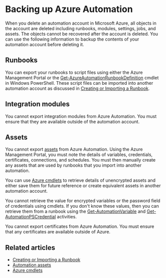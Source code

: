 <properties 
   pageTitle="Backing up Azure Automation"
   description="Describes how to backup the contents of an automation account so that they can be retained after an automation account is deleted."
   services="automation"
   documentationCenter=""
   authors="bwren"
   manager="stevenka"
   editor="tysonn" />
<tags 
   ms.service="automation"
   ms.devlang="na"
   ms.topic="article"
   ms.tgt_pltfrm="na"
   ms.workload="infrastructure-services"
   ms.date="07/22/2015"
   ms.author="bwren" />

# Backing up Azure Automation

When you delete an automation account in Microsoft Azure, all objects in the account are deleted including runbooks, modules, settings, jobs, and assets. The objects cannot be recovered after the account is deleted.  You can use the following information to backup the contents of your automation account before deleting it. 

## Runbooks

You can export your runbooks to script files using either the Azure Management Portal or the [Get-AzureAutomationRunbookDefinition](https://msdn.microsoft.com/library/dn690269.aspx) cmdlet in Windows PowerShell.  These script files can be imported into another automation account as discussed in [Creating or Importing a Runbook](https://msdn.microsoft.com/library/dn643637.aspx).


## Integration modules

You cannot export integration modules from Azure Automation.  You must ensure that they are available outside of the automation account.

## Assets

You cannot export [assets](https://msdn.microsoft.com/library/dn939988.aspx) from Azure Automation.  Using the Azure Management Portal, you must note the details of variables, credentials, certificates, connections, and schedules.  You must then manually create any assets that are used by runbooks that you import into another automation.

You can use [Azure cmdlets](https://msdn.microsoft.com/library/dn690262.aspx) to retrieve details of unencrypted assets and either save them for future reference or create equivalent assets in another automation account.

You cannot retrieve the value for encrypted variables or the password field of credentials using cmdlets.  If you don't know these values, then you can retrieve them from a runbook using the [Get-AutomationVariable](https://msdn.microsoft.com/library/dn940012.aspx) and [Get-AutomationPSCredential](https://msdn.microsoft.com/library/dn940015.aspx) activities.

You cannot export certificates from Azure Automation.  You must ensure that any certificates are available outside of Azure.

## Related articles

- [Creating or Importing a Runbook](https://msdn.microsoft.com/library/dn643637.aspx)
- [Automation assets](https://msdn.microsoft.com/library/dn939988.aspx)
- [Azure cmdlets](https://msdn.microsoft.com/library/dn690262.aspx) 